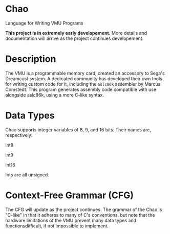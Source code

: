 # Chao
Language for Writing VMU Programs

**This project is in extremely early developement.** More details and documentation will arrive as the project continues developement.

# Description
The VMU is a programmable memory card, created an accessory to Sega's Dreamcast system. A dedicated community has developed their own tools for writing custom code for it, including the <code>aslc86k</code> assembler by Marcus Comstedt. This program generates assembly code compatible with use alongside aslc86k, using a more C-like syntax. 

# Data Types
Chao supports integer variables of 8, 9, and 16 bits. Their names are, respectively:

<c>int8</c>

<c>int9</c>

<c>int16</c>

Ints are all unsigned.

# Context-Free Grammar (CFG)
The CFG will update as the project continues. The grammar of the Chao is "C-like" in that it adheres to many of C's conventions, but note that the hardware limitations of the VMU prevent many data types and functionsdifficult, if not impossible to implement.
